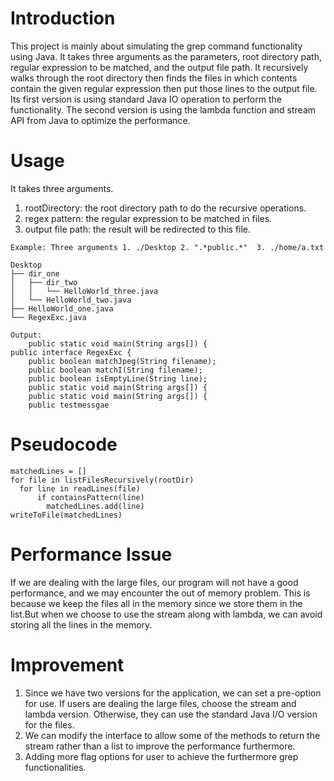 # Introduction
This project is mainly about simulating the grep command functionality using Java. It takes three arguments as the parameters, root directory path, regular expression to be matched, and the output file path. It recursively walks through the root directory then finds the files in which contents contain the given regular expression then put those lines to the output file. Its first version is using standard Java IO operation to perform the functionality. The second version is using the lambda function and stream API from Java to optimize the performance.


# Usage
It takes three arguments.
1. rootDirectory: the root directory path to do the recursive operations.
2. regex pattern: the regular expression to be matched in files.
3. output file path: the result will be redirected to this file.
```
Example: Three arguments 1. ./Desktop 2. ".*public.*"  3. ./home/a.txt

Desktop
├── dir_one
│   ├── dir_two
│   │   └── HelloWorld_three.java
│   └── HelloWorld_two.java
├── HelloWorld_one.java
└── RegexExc.java

Output:
    public static void main(String args[]) {
public interface RegexExc {
    public boolean matchJpeg(String filename);
    public boolean matchI(String filename);
    public boolean isEmptyLine(String line);
    public static void main(String args[]) {
    public static void main(String args[]) {
	public testmessgae
```

# Pseudocode
```
matchedLines = []
for file in listFilesRecursively(rootDir)
  for line in readLines(file)
      if containsPattern(line)
        matchedLines.add(line)
writeToFile(matchedLines)
```

# Performance Issue
If we are dealing with the large files, our program will not have a good performance, and we may encounter the out of memory problem. This is because we keep the files all in the memory since we store them in the list.But when we choose to use the stream along with lambda, we can avoid storing all the lines in the memory.

# Improvement
1. Since we have two versions for the application, we can set a pre-option for use. If users are dealing the large files, choose the stream and lambda version. Otherwise, they can use the standard Java I/O version for the files.
2. We can modify the interface to allow some of the methods to return the stream rather than a list to improve the performance furthermore.
3. Adding more flag options for user to achieve the furthermore grep functionalities.
